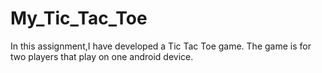 # My_Tic_Tac_Toe
In this assignment,I  have developed a Tic Tac Toe game. The game is for two players that play on one android device.
